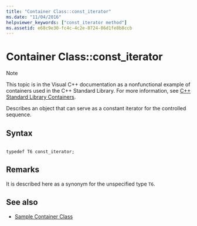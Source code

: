 ```yaml
---
title: "Container Class::const_iterator"
ms.date: "11/04/2016"
helpviewer_keywords: ["const_iterator method"]
ms.assetid: e68c9e30-fc4c-4c2e-8724-06d1fe8b8ccb
---
```

# Container Class::const_iterator

> [!NOTE]
> This topic is in the Visual C++ documentation as a nonfunctional example of containers used in the C++ Standard Library. For more information, see [C++ Standard Library Containers](../standard-library/stl-containers.md).

Describes an object that can serve as a constant iterator for the controlled sequence.

## Syntax

```

typedef T6 const_iterator;
```

## Remarks

It is described here as a synonym for the unspecified type `T6`.

## See also

- [Sample Container Class](../standard-library/sample-container-class.md)
